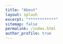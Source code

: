 ```yaml
---
title: "About"
layout: splash
excerpt: "************"
sitemap: false
permalink: /index.html
author_profile: true
---
```


